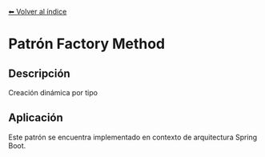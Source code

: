 [⬅ Volver al índice](../../README.md)

# Patrón Factory Method

## Descripción
Creación dinámica por tipo

## Aplicación
Este patrón se encuentra implementado en contexto de arquitectura Spring Boot.